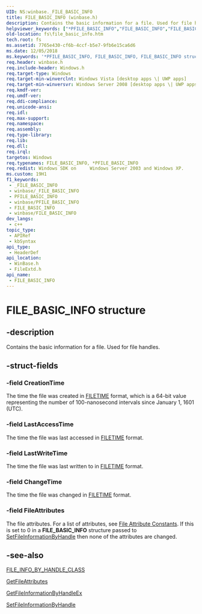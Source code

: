 ```yaml
---
UID: NS:winbase._FILE_BASIC_INFO
title: FILE_BASIC_INFO (winbase.h)
description: Contains the basic information for a file. Used for file handles.
helpviewer_keywords: ["*PFILE_BASIC_INFO","FILE_BASIC_INFO","FILE_BASIC_INFO structure [Files]","PFILE_BASIC_INFO","PFILE_BASIC_INFO structure pointer [Files]","fileextd/FILE_BASIC_INFO","fileextd/PFILE_BASIC_INFO","fs.file_basic_info","winbase/FILE_BASIC_INFO","winbase/PFILE_BASIC_INFO"]
old-location: fs\file_basic_info.htm
tech.root: fs
ms.assetid: 7765e430-cf6b-4ccf-b5e7-9fb6e15ca6d6
ms.date: 12/05/2018
ms.keywords: '*PFILE_BASIC_INFO, FILE_BASIC_INFO, FILE_BASIC_INFO structure [Files], PFILE_BASIC_INFO, PFILE_BASIC_INFO structure pointer [Files], fileextd/FILE_BASIC_INFO, fileextd/PFILE_BASIC_INFO, fs.file_basic_info, winbase/FILE_BASIC_INFO, winbase/PFILE_BASIC_INFO'
req.header: winbase.h
req.include-header: Windows.h
req.target-type: Windows
req.target-min-winverclnt: Windows Vista [desktop apps \| UWP apps]
req.target-min-winversvr: Windows Server 2008 [desktop apps \| UWP apps]
req.kmdf-ver: 
req.umdf-ver: 
req.ddi-compliance: 
req.unicode-ansi: 
req.idl: 
req.max-support: 
req.namespace: 
req.assembly: 
req.type-library: 
req.lib: 
req.dll: 
req.irql: 
targetos: Windows
req.typenames: FILE_BASIC_INFO, *PFILE_BASIC_INFO
req.redist: Windows SDK on     Windows Server 2003 and Windows XP.
ms.custom: 19H1
f1_keywords:
 - _FILE_BASIC_INFO
 - winbase/_FILE_BASIC_INFO
 - PFILE_BASIC_INFO
 - winbase/PFILE_BASIC_INFO
 - FILE_BASIC_INFO
 - winbase/FILE_BASIC_INFO
dev_langs:
 - c++
topic_type:
 - APIRef
 - kbSyntax
api_type:
 - HeaderDef
api_location:
 - WinBase.h
 - FileExtd.h
api_name:
 - FILE_BASIC_INFO
---
```


# FILE_BASIC_INFO structure


## -description

Contains the basic information for a file. Used for file handles.

## -struct-fields

### -field CreationTime

The time the file was created in <a href="https://docs.microsoft.com/windows/desktop/api/minwinbase/ns-minwinbase-filetime">FILETIME</a> format, 
      which is a 64-bit value representing the number of 100-nanosecond intervals since January 1, 1601 (UTC).

### -field LastAccessTime

The time the file was last accessed in <a href="https://docs.microsoft.com/windows/desktop/api/minwinbase/ns-minwinbase-filetime">FILETIME</a> 
      format.

### -field LastWriteTime

The time the file was last written to in <a href="https://docs.microsoft.com/windows/desktop/api/minwinbase/ns-minwinbase-filetime">FILETIME</a> 
      format.

### -field ChangeTime

The time the file was changed in <a href="https://docs.microsoft.com/windows/desktop/api/minwinbase/ns-minwinbase-filetime">FILETIME</a> 
      format.

### -field FileAttributes

The file attributes. For a list of attributes, see 
      <a href="https://docs.microsoft.com/windows/desktop/FileIO/file-attribute-constants">File Attribute Constants</a>. If this is set 
      to 0 in a <b>FILE_BASIC_INFO</b> structure passed to 
      <a href="https://docs.microsoft.com/windows/desktop/api/fileapi/nf-fileapi-setfileinformationbyhandle">SetFileInformationByHandle</a> then none of the 
      attributes are changed.

## -see-also

<a href="https://docs.microsoft.com/windows/desktop/api/minwinbase/ne-minwinbase-file_info_by_handle_class">FILE_INFO_BY_HANDLE_CLASS</a>



<a href="https://docs.microsoft.com/windows/desktop/api/fileapi/nf-fileapi-getfileattributesa">GetFileAttributes</a>



<a href="https://docs.microsoft.com/windows/desktop/api/winbase/nf-winbase-getfileinformationbyhandleex">GetFileInformationByHandleEx</a>



<a href="https://docs.microsoft.com/windows/desktop/api/fileapi/nf-fileapi-setfileinformationbyhandle">SetFileInformationByHandle</a>

